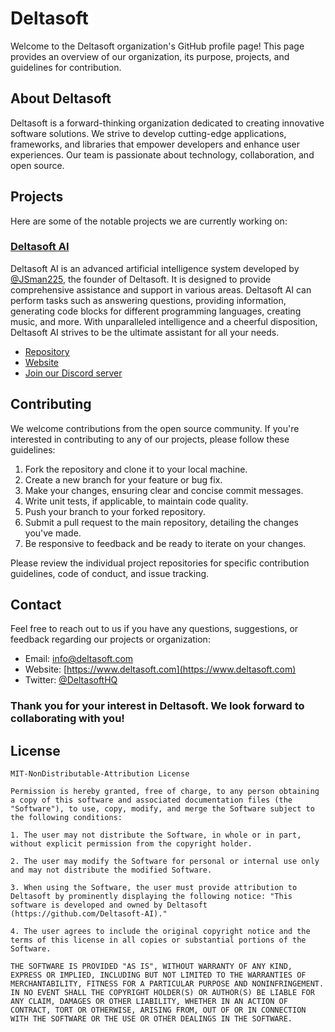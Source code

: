 # Deltasoft

Welcome to the Deltasoft organization's GitHub profile page! This page provides an overview of our organization, its purpose, projects, and guidelines for contribution.

## About Deltasoft

Deltasoft is a forward-thinking organization dedicated to creating innovative software solutions. We strive to develop cutting-edge applications, frameworks, and libraries that empower developers and enhance user experiences. Our team is passionate about technology, collaboration, and open source.

## Projects

Here are some of the notable projects we are currently working on:

### [Deltasoft AI](https://github.com/Deltasoft-AI/Deltasoft-AI)

Deltasoft AI is an advanced artificial intelligence system developed by [@JSman225](https://github.com/JSman225), the founder of Deltasoft. It is designed to provide comprehensive assistance and support in various areas. Deltasoft AI can perform tasks such as answering questions, providing information, generating code blocks for different programming languages, creating music, and more. With unparalleled intelligence and a cheerful disposition, Deltasoft AI strives to be the ultimate assistant for all your needs.

- [Repository](https://github.com/Deltasoft-AI/Deltasoft-AI)
- [Website](https://deltasoft-ai.netlify.app)
- [Join our Discord server](https://discord.gg/aHSHBQvG6C)

## Contributing

We welcome contributions from the open source community. If you're interested in contributing to any of our projects, please follow these guidelines:

1. Fork the repository and clone it to your local machine.
2. Create a new branch for your feature or bug fix.
3. Make your changes, ensuring clear and concise commit messages.
4. Write unit tests, if applicable, to maintain code quality.
5. Push your branch to your forked repository.
6. Submit a pull request to the main repository, detailing the changes you've made.
7. Be responsive to feedback and be ready to iterate on your changes.

Please review the individual project repositories for specific contribution guidelines, code of conduct, and issue tracking.

## Contact

Feel free to reach out to us if you have any questions, suggestions, or feedback regarding our projects or organization:

- Email: info@deltasoft.com
- Website: [https://www.deltasoft.com](https://www.deltasoft.com)
- Twitter: [@DeltasoftHQ](https://twitter.com/DeltasoftHQ)

### Thank you for your interest in Deltasoft. We look forward to collaborating with you!

## License



```
MIT-NonDistributable-Attribution License

Permission is hereby granted, free of charge, to any person obtaining a copy of this software and associated documentation files (the "Software"), to use, copy, modify, and merge the Software subject to the following conditions:

1. The user may not distribute the Software, in whole or in part, without explicit permission from the copyright holder.

2. The user may modify the Software for personal or internal use only and may not distribute the modified Software.

3. When using the Software, the user must provide attribution to Deltasoft by prominently displaying the following notice: "This software is developed and owned by Deltasoft (https://github.com/Deltasoft-AI)."

4. The user agrees to include the original copyright notice and the terms of this license in all copies or substantial portions of the Software.

THE SOFTWARE IS PROVIDED "AS IS", WITHOUT WARRANTY OF ANY KIND, EXPRESS OR IMPLIED, INCLUDING BUT NOT LIMITED TO THE WARRANTIES OF MERCHANTABILITY, FITNESS FOR A PARTICULAR PURPOSE AND NONINFRINGEMENT. IN NO EVENT SHALL THE COPYRIGHT HOLDER(S) OR AUTHOR(S) BE LIABLE FOR ANY CLAIM, DAMAGES OR OTHER LIABILITY, WHETHER IN AN ACTION OF CONTRACT, TORT OR OTHERWISE, ARISING FROM, OUT OF OR IN CONNECTION WITH THE SOFTWARE OR THE USE OR OTHER DEALINGS IN THE SOFTWARE.
```
